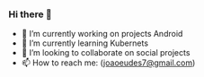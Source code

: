 ### Hi there 👋

- 🔭 I’m currently working on projects Android
- 🌱 I’m currently learning Kubernets
- 👯 I’m looking to collaborate on social projects
- 📫 How to reach me: (joaoeudes7@gmail.com)
